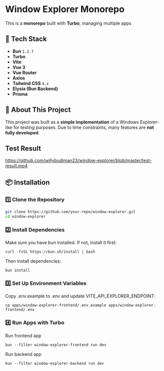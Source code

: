 # Window Explorer Monorepo

This is a **monorepo** built with **Turbo**, managing multiple apps

## 🚀 Tech Stack
- **Bun** `1.2.7`
- **Turbo**
- **Vite**
- **Vue 3**
- **Vue Router**
- **Axios**
- **Tailwind CSS** `4.x`
- **Elysia (Bun Backend)**
- **Prisma**

## 📌 About This Project
This project was built as a **simple implementation** of a Windows Explorer-like for testing purposes. Due to time constraints, many features are **not fully developed**.

## Test Result
https://github.com/willybudiman23/window-explorer/blob/master/test-result.mp4


## 📦 Installation

### 1️⃣ Clone the Repository
```sh
git clone https://github.com/your-repo/window-explorer.git
cd window-explorer
```

### 2️⃣ Install Dependencies
Make sure you have bun installed. If not, install it first:
```
curl -fsSL https://bun.sh/install | bash
```
Then install dependencies:
```
bun install
```

### 3️⃣ Set Up Environment Variables
Copy .env.example to .env and update VITE_API_EXPLORER_ENDPOINT:
```
cp apps/window-explorer-frontend/.env.example apps/window-explorer-frontend/.env
```

### 4️⃣ Run Apps with Turbo
Run frontend app
```
bun --filter window-explorer-frontend run dev
```
Run backend app
```
bun --filter window-explorer-backend run dev
```